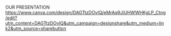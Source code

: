 OUR PRESENTATION
https://www.canva.com/design/DAGTtzDOvlQ/eMrAq9JiUHWWHKgLP_Ctng/edit?utm_content=DAGTtzDOvlQ&utm_campaign=designshare&utm_medium=link2&utm_source=sharebutton
